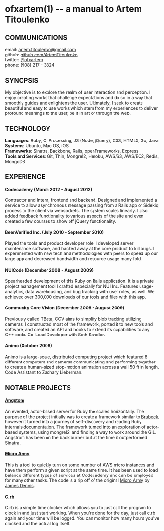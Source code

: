 ofxartem(1) -- a manual to Artem Titoulenko
==========================================

## COMMUNICATIONS

email: <artem.titoulenko@gmail.com>  
github: [github.com/ArtemTitoulenko](http://github.com/ArtemTitoulenko)  
twitter: [@ofxartem](http://twitter.com/ofxartem)  
phone: (908) 217 - 3824  

## SYNOPSIS

My objective is to explore the realm of user interaction and perception. I enjoy creating works that challenge expectations and do so in a way that smoothly guides and enlightens the user. Ultimately, I seek to create beautiful and easy to use works which stem from my experiences to deliver profound meanings to the user, be it in art or through the web.

## TECHNOLOGY

**Languages**: Ruby, C, Processing, JS (Node, jQuery), CSS, HTML5, Go, Java  
**Systems**: Ubuntu, Mac OS, iOS  
**Frameworks**: Sinatra, Backbone, Rails, openFrameworks, Express  
**Tools and Services**: Git, Thin, Mongrel2, Heroku, AWS/S3, AWS/EC2, Redis, MongoDB  

## EXPERIENCE

#### Codecademy (March 2012 - August 2012) ####
Contractor and Intern, frontend and backend. Designed and implemented a service to allow asynchronous message passing from a Rails app or Sidekiq process to the client via websockets. The system scales linearly. I also added feedback functionality to various aspects of the site and even created a few courses to show off jQuery functionality.

#### BeenVerified Inc. (July 2010 - September 2010) ####
Played the tools and product developer role. I developed server maintenance software, and hacked away at the core product to kill bugs. I experimented with new tech and methodologies with peers to speed up our large app and decreased bandwidth and resource usage many fold.

#### NUICode (December 2008 - August 2009) ####
Spearheaded development of this Ruby on Rails application. It is a private project management tool I crafted especially for NUI Inc. Features usage-analytics, data warehousing, and bug tracking with user roles, as well. We achieved over 300,000 downloads of our tools and files with this app.

#### Community Core Vision (December 2008 - August 2009) ####
Previously called TBeta, CCV aims to simplify blob tracking utilizing cameras. I constructed most of the framework, ported it to new tools and software, and created an API and hooks to extend its capabilities to any C++ code. Co-Lead Developer with Seth Sandler.

#### Animo (October 2008) ####
Animo is a large-scale, distributed computing project which featured 8 different computers and cameras communicating and performing together to create a human-sized stop-motion animation across a wall 50 ft in length. Code Assistant to Zachary Lieberman.

## NOTABLE PROJECTS

#### [Angstom](http://github.com/ArtemTitoulenko/angstrom)

An evented, actor-based server for Ruby the scales horizontally. The purpose of the project initially was to create a framework similar to [Brubeck](http://brubeck.io), however it turned into a journey of self-discovery and reading Ruby internals documentation. The framework turned into an exploration of actor-based systems, using mongrel2, and finding a way to work around the GIL. Angstrom has been on the back burner but at the time it outperformed Sinatra.

#### [Micro Army](https://github.com/ArtemTitoulenko/microarmy)

This is a tool to quickly turn on some number of AWS micro instances and have them perform a given script at the same time. It has been used to load balance different types of services at Codecademy and can be employed for many other tasks. The code is a rip off of the original [Micro Army](http://github.com/j2labs/microarmy) by [James Dennis](http://github.com/j2labs).

#### [C.rb](http://github.com/ArtemTitoulenko/C.rb)

C.rb is a simple time clocker which allows you to just call the program to clock in and just start working. When you're done for the day, just call c.rb again and your time will be logged. You can monitor how many hours you've clocked and the actual log itself.

